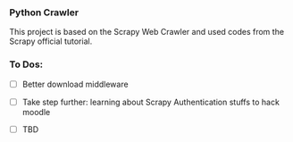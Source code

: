 ### Python Crawler

This project is based on the Scrapy Web Crawler and used codes from the Scrapy official tutorial.



### To Dos:

- [ ] Better download middleware


- [ ] Take step further: learning about Scrapy Authentication stuffs to hack moodle 


- [ ] TBD
